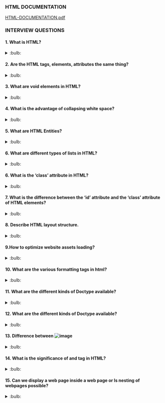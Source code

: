 ### HTML DOCUMENTATION

[HTML-DOCUMENTATION.pdf](https://github.com/aarthipriya2021/programming-overview-interview-questions-answers/files/8849662/HTML-DOCUMENTATION.pdf)


### INTERVIEW QUESTIONS

#### 1. What is HTML?

<details>
<summary>:bulb:</summary>
HTML is a markup language, which is used to structure the web page and and its content. 
</details>

#### 2. Are the HTML tags, elements, attributes the same thing?
<details>
<summary>:bulb:</summary>
<li>HTML tags are used to hold the HTML element.<br>

For Example :  ![image](https://user-images.githubusercontent.com/75599178/183475600-7abca317-f0f4-4abd-980c-f5f172b0eddd.png)
</li>
<li>HTML element holds the content.<br>
<li>HTML attributes are used to describe the characteristic of an HTML element in detail.</li>
 </li>

![image](https://user-images.githubusercontent.com/75599178/183480845-699de049-1e66-4b66-aa8f-79cb1a6c7729.png)

</details>

#### 3. What are void elements in HTML?
<details>
<summary>:bulb:</summary>
HTML elements which do not have closing tags or do not need to be closed are Void elements. For Example <br />, <img />, <hr />, etc.
</details>

#### 4. What is the advantage of collapsing white space?
<details>
<summary>:bulb:</summary>
<li>Collapsing white spaces decreases the transmission time between the server and the client because collapsing features remove unnecessary bytes that are occupied by the white spaces.</li>
<li>By mistake, if you leave extra white space, the browser will ignore it and display the UI perfectly.</li>

</details>

#### 5. What are HTML Entities?
<details>
<summary>:bulb:</summary>
In HTML some characters are reserved like ‘<’, ‘>’, ‘/’, etc. To use these characters in our webpage we need to use the character entities called HTML Entities. 

![image](https://user-images.githubusercontent.com/75599178/183559626-5c832ac7-f748-47a0-adad-6f3df3294555.png)

</details>

#### 6. What are different types of lists in HTML?
<details>
<summary>:bulb:</summary>

![image](https://user-images.githubusercontent.com/75599178/183560386-b0ada959-2534-444b-9cb3-0b625ed39005.png)

</details>

#### 6. What is the ‘class’ attribute in HTML?
<details>
<summary>:bulb:</summary>
<li>The class attribute is used to specify the class name for an html element.</li>
<li>Multiple elements can have same class value.</li>
<li>Also, it is mainly used to associate the styles written in the stylesheet with the HTML elements.</li>

</details>

#### 7. What is the difference between the ‘id’ attribute and the ‘class’ attribute of HTML elements?
<details>
<summary>:bulb:</summary>

**Class attribute** -  Multiple elements can associate. <br>
**Id attribute** - Only one element can have.

</details>

#### 8. Describe HTML layout structure.
<details>
<summary>:bulb:</summary>
Every webpage has different layout structure, But globally accepted way to structure the webpage  such as:

``` html
1. <header>: Stores the starting information about the web page.
2. <footer>: Represents the last section of the page.
3. <nav>: The navigation menu of the HTML page.
4. <article>: It is a set of information.
5. <section>: It is used inside the article block to define the basic structure of a page.
6. <aside>: Sidebar content of the page.
```

</details>

#### 9.How to optimize website assets loading?
<details>
<summary>:bulb:</summary>
<li>CDN hosting : A Content Delivery Network is geographically distributed servers to help the reduce latency.</li>
<li>File compression : This is a method that reduces the size of an asset to reduce the data transfer.</li>
<li>File Concatenation : This reduces the api calls.</li>
<li>Lazy loading : Instead of loading all th assets at once, the non-critical assets can be loaded on a need basis.</li>
</details>

#### 10. What are the various formatting tags in html?
<details>
<summary>:bulb:</summary>

``` html
1. <b> - makes text bold
2. <i> - makes text italic
3. <em> - makes text italic but with added semantics importance
4. <big> - increases the font size of the text by one unit
5. <small> - decreases the font size of the text by one unit
6. <sub> - makes the text a subscript
7. <sup> - makes the text a superscript
8. <del> - displays as strike out text
9. <strong> - marks the text as important
10. <mark> - highlights the text
11. <ins> - displays as added text
```
</details>

#### 11. What are the different kinds of Doctype available?
<details>
<summary>:bulb:</summary>
<li>Strict Doctype</li>
<li>Tansitional Doctype</li>
<li>Frameset Doctype</li>
</details>

#### 12. What are the different kinds of Doctype available?
<details>
<summary>:bulb:</summary>

``` html
<!DOCTYPE html>
<html>
 <head>
   <meta charset="UTF-8">
   ...
   ...
 </head>
 ...
</html>
```
</details>

#### 13. Difference between ![image](https://user-images.githubusercontent.com/75599178/183624976-50c05934-a408-49df-a2df-e6eaf7bb97c3.png)

<details>
<summary>:bulb:</summary>

<li>b tag , i tag are stands for bold and italic.Apart from this these tags dont say anything about the text. <br> </li>
<li>em tag , strong tag are stands semantic tags it represents that the span of text is strong and importance an emphatic stress respectively than the rest of the text.</li>
</details>

#### 14. What is the significance of <head> and <body> tag in HTML?

<details>
<summary>:bulb:</summary>
<head> tag provide the information about web page or document like meata data, characterset,..etc.Also it can be only one head tag in the entire html and it should be represents the before of the body tag also. <br>

<body> tag defines the body of the html documnt. All the contents needs to be displayed on web page like images, videos, links, texts are useing with respecct of their tags in body tag part. Also only one body tag is in html document , which is should be after the head tag.

</details>

#### 15. Can we display a web page inside a web page or Is nesting of webpages possible?

<details>
<summary>:bulb:</summary>
Yes, we can display a web page inside another web page. HTML provides a tag <iframe> using which we can achieve this functionality.

``` html
<iframe src=”https://youtube.com" />
```
</details>

#### 16.How is Cell Padding different from Cell Spacing?

<details>
<summary>:bulb:</summary>
Cell spacing: Cell spacing is space or gap  is space between two consecutive cells <br>
Cell padding: Cell padding is space inside the cell which  is space between content border/edge of the cell.
</details>

#### 17. How can we club two or more rows or columns into a single row or column in an HTML table?

<details>
<summary>:bulb:</summary>
HTML provides two table attributes “rowspan” and “colspan” to make a cell span to multiple rows and columns respectively.

```html
<!DOCTYPE html>
<html>
<head>
<style>
table, th, td {
  border: 1px solid black;
  border-collapse: collapse;
}
</style>
</head>
<body>

<h2>Cell that spans two rows</h2>
<p>To make a cell span more than one row, use the rowspan attribute.</p>

<table style="width:100%">
  <tr>
    <th>Name</th>
    <td>Jill</td>
  </tr>
  <tr>
    <th rowspan="2">Phone</th>
    <td>555-1234</td>
  </tr>
  <tr>
    <td>555-8745</td>
  </tr>
</table>
</body>
</html>

```
![image](https://user-images.githubusercontent.com/75599178/183661662-eb61a12d-277e-4789-ad77-7259eb9eaa4c.png)

```html
<!DOCTYPE html>
<html>
<head>
<style>
table, th, td {
  border: 1px solid black;
  border-collapse: collapse;
}
</style>
</head>
<body>

<h2>Cell that spans two columns</h2>
<p>To make a cell span more than one column, use the colspan attribute.</p>

<table style="width:100%">
  <tr>
    <th colspan="2">Name</th>
    <th>Age</th>
  </tr>
  <tr>
    <td>Jill</td>
    <td>Smith</td>
    <td>43</td>
  </tr>
  <tr>
    <td>Eve</td>
    <td>Jackson</td>
    <td>57</td>
  </tr>
</table>
</body>
</html>

```
![image](https://user-images.githubusercontent.com/75599178/183662222-7a0eb506-e8d0-4279-a92f-c50d472ae259.png)

</details>
                                 
#### 18. Is it possible to change an inline element into a block level element?

<details>
<summary>:bulb:</summary>
Yes, it is possible using the “display” property with its value as “block”, to change the inline element into a block-level element                               
</details>                                 
               
#### 19. In how many ways can we position an HTML element? Or what are the permissible values of the position attribute?

<details>
<summary>:bulb:</summary>
1.Static :  This is not positioned in special way. It is positioned on flow of the document.<br>
2.Absolute : This is positioned relative to the nearest positioned ancestor.<br>
3.Fixed : This is positioned relative to the viewport, which means it always in the same place even if the page is scrolled.Position of the element might be top, bottom, right, left.<br>
4.Relative : This is positioned according to normal flow of the document and positioned relative to its original/normal position.<br>
5.Initial : This resets the property to its default value.<br>
6.Inherit : Here the element inherits or takes the property of its parent.                              
</details>                                    
                                 
#### 20. What is the difference between “display: none” and “visibility: hidden”, when used as attributes to the HTML element.

<details>
<summary>:bulb:</summary>
When we use the attribute “visibility: hidden” for an HTML element then that element will be hidden from the webpage but still takes up space. Whereas, if we use the “display: none” attribute for an HTML element then the element will be hidden, and also it won’t take up any space on the webpage.                              
</details>     

#### 21. In how many ways you can display HTML elements ?

<details>
<summary>:bulb:</summary>
1.inline: Displays an element as an inline element (like <span>). Any height and width properties will have no effect <br>  
2.block: Displays an element as a block element (like <p>). It starts on a new line, and takes up the whole width	.<br>
3.inline-block: This property is similar to inline, except by using the display as inline-block, we can actually format the element using height and width values. <br>
4.flex:  It displays the container and element as a flexible structure. It follows flexbox property.<br>
5.inline-flex: It displays the flex container as an inline element while its content follows the flexbox properties.<br>
6.grid: It displays the HTML elements as a grid container.<br>
7.none: Using this property we can hide the HTML element.                           
</details>                                   
                                 
#### 22.How to specify the link in HTML and explain the target attribute?

<details>
<summary>:bulb:</summary>
        HTML provides anchor tag , it has one attribute like target, which is used to denote the target link where do we want to open .
1._self: default value. It opens in the same windoe<br> 
2._blank: opens in new window.<br>
3._parent: opens in parents frame<br>
4._top: opens in full-bodyy window.<br>                 
</details>                                      
                                 
#### 23. In how many ways can we specify the CSS styles for the HTML element?

<details>
<summary>:bulb:</summary>
        
1.Inline: We can use style attribute in html document.<br> 
2.Internal: We can use <style> tag inside of head tag. And inside of style tag we can use style properties with respect of "id" or "class"attribute  of html element.<br>
3.External: we can link the external css file to html document in header section using link tag with related "id" or "class".<br>  
![image](https://user-images.githubusercontent.com/75599178/183922868-8d630c48-bc72-4393-bbf7-4b881fb8e6ec.png)
         
</details>                                    
                                 
#### 24. Difference between link tag <link> and anchor tag <a>?

<details>
<summary>:bulb:</summary>
anchor tag : used to create hyperlinkto other web pages. <br>
link tag : used to refer other documents or other file.      
</details>                                        
                                 
#### 25. How to include javascript code in  html ? 

<details>
<summary>:bulb:</summary>
HTML provides a <script> tag using which we can run the javascript code and make our HTML page more dynamic.   

``` html
<!DOCTYPE html>
<html>
   <body>
    <h1>
          <span>This is a demo for </span>
          <u><span id="demo"></span></u>
   </h1>
   <script>
       document.getElementById("demo").innerHTML = "script Tag"
   </script>
   </body>
</html>
```
</details>                                  
                          
                                 
#### 26. When to use scripts in the head and when to use scripts in the body?       

<details>
<summary>:bulb:</summary>
1. Place library scripts or event scripts in the head section. <br>
2. Place normal scripts that do not write anything on the page, in the head section until there is any performance issue.performance issue.<br>
3. Place scripts that render something on the web page at the bottom of the body section
</details>                                     
                                 
#### 27. What are forms and how to create forms in HTML?       

<details>
<summary>:bulb:</summary>
The HTML form is used to collect the user inputs. HTML provides a form tag to create forms. To take input from the user we use the <input> tag inside form so that all collected user data can be sent to server for processing.

``` html
<form action="/submit_data.php">
   <label>Enter your name: </label>
   <input type="text" name="name" /> 
   <label>Enter Mobile number </label>
   <input type="number" name="mobile_no"/>
   <input type="submit" value="Submit">
</form>
```

</details>                                     
                                              
#### 28.  How can we include audio or video in a webpage?   

<details>
<summary>:bulb:</summary>
HTML5 provides two tags: <audio> and <video> tags using which we can add the audio or video directly in the webpage.
</details>                                    
                                 
#### 29.  Inline and block elements in HTML5? 

<details>
<summary>:bulb:</summary>
![image](https://user-images.githubusercontent.com/75599178/183951806-ae4e8979-4a81-400b-abba-7397c3bcb429.png)
</details>                                 
                                 
#### 30.  What is the difference between <figure> tag and <img> tag?

<details>
<summary>:bulb:</summary>
figure tag : The figure tag is used to semantically organize the content of images, videos, audios or even charts or tables, block of codes in the HTML document.  <br>
img tag : The image tag is used to add an image to an HTML page.
</details> 
                             
                                 
                                 




